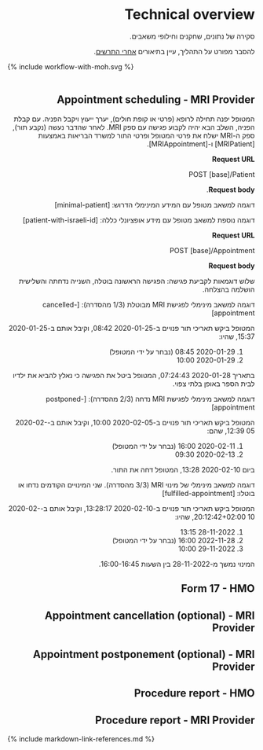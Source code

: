 <div dir="rtl" markdown="1">

# Technical overview

<!-- Overview of data, actors and resource exchange.

For a detailed explanation of the process, see the descriptions [after the diagram](Appointment-scheduling---MRI Provider). -->
סקירה של נתונים, שחקנים וחילופי משאבים.

להסבר מפורט על התהליך, עיין בתיאורים [אחרי התרשים](#appointment-scheduling---mri-provider).

<div dir="ltr">{% include workflow-with-moh.svg %}</div>
<br clear="all"/>

## Appointment scheduling - MRI Provider
<!-- The patient will first go to the doctor (private or HMO), have a consultation and receive a referral. With a referral obtained, the next step would be to schedule an appointment with an MRI provider. Once that is done (an appointment has been scheduled), the MRI provider shall send patient demographic and appointment details to the MoH using MRIPatient and MRIAppointment.
-->

המטופל יפנה תחילה לרופא (פרטי או קופת חולים), יערך ייעוץ ויקבל הפניה. עם קבלת הפניה, השלב הבא יהיה לקבוע פגישה עם ספק MRI. לאחר שהדבר נעשה (נקבע תור), ספק ה-MRI ישלח את פרטי המטופל ופרטי התור למשרד הבריאות באמצעות [MRIPatient] ו-[MRIAppointment].

**Request URL**

POST [base]/Patient

**Request body**.

<!-- Example of a Patient resource with the minimal information necessary: -->
דוגמה למשאב מטופל עם המידע המינימלי הדרוש: [minimal-patient]

<!-- Another example of a Patient resource with optional information included: -->
דוגמה נוספת למשאב מטופל עם מידע אופציונלי כללה: [patient-with-israeli-id]

**Request URL**

POST [base]/Appointment

**Request body**
<!-- Three examples of an appointment being scheduled: the first appointment was cancelled, the second one was postponed, and the third one completed successfully. -->

שלוש דוגמאות לקביעת פגישה: הפגישה הראשונה בוטלה, השנייה נדחתה והשלישית הושלמה בהצלחה.
<!-- (2/2) - see also appointment.fsh -->

דוגמה למשאב מינימלי לפגישת MRI מבוטלת (1/3 מהסדרה): [cancelled-appointment]

המטופל ביקש תאריכי תור פנויים ב-2020-01-25 08:42, וקיבל אותם ב-2020-01-25 15:37, שהיו:

1. 2020-01-29 08:45 (נבחר על ידי המטופל)
2. 2020-01-29 10:00

בתאריך 2020-01-28 07:24:43, המטופל ביטל את הפגישה כי נאלץ להביא את ילדיו לבית הספר באופן בלתי צפוי.

דוגמה למשאב מינימלי לפגישת MRI נדחה (2/3 מהסדרה): [postponed-appointment]

המטופל ביקש תאריכי תור פנויים ב-2020-02-05 10:00, וקיבל אותם ב-2020-02-05 12:39, שהם:

1. 2020-02-11 16:00 (נבחר על ידי המטופל)
2. 2020-02-13 09:30

ביום 2020-02-10 13:28, המטופל דחה את התור.

דוגמה למשאב מינימלי של מינוי MRI (3/3 מהסדרה). שני המינויים הקודמים נדחו או בוטלו: [fulfilled-appointment]
  
המטופל ביקש תאריכי תור פנויים ב-2020-02-10 13:28:17, וקיבל אותם ב-2020-02-10 20:12:42+02:00, שהיו:

1. 28-11-2022 13:15
2. 2022-11-28 16:00 (נבחר על ידי המטופל)
3. 29-11-2022 10:00

המינוי נמשך מ-28-11-2022 בין השעות 16:00-16:45.

## Form 17 - HMO

## Appointment cancellation (optional) - MRI Provider

## Appointment postponement (optional) - MRI Provider

## Procedure report - HMO

## Procedure report - MRI Provider

</div>

{% include markdown-link-references.md %}

